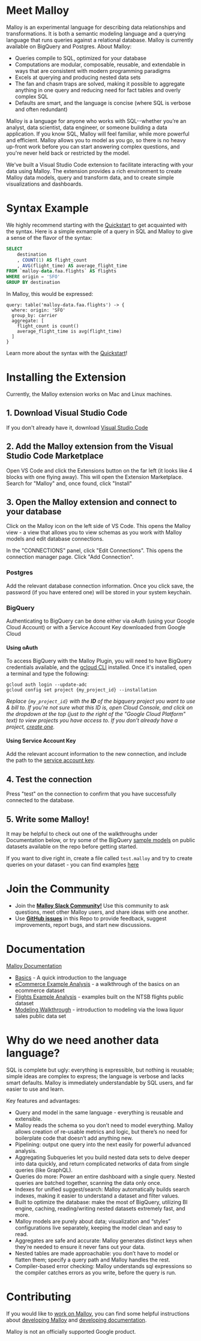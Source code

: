 # Meet Malloy

Malloy is an experimental language for describing data relationships and transformations. It is both a semantic modeling language and a querying language that runs queries against a relational database. Malloy is currently available on BigQuery and Postgres. About Malloy:

- Queries compile to SQL, optimized for your database
- Computations are modular, composable, reusable, and extendable in ways that are consistent with modern programming paradigms
- Excels at querying and producing nested data sets
- The fan and chasm traps are solved, making it possible to aggregate anything in one query and reducing need for fact tables and overly complex SQL
- Defaults are smart, and the language is concise (where SQL is verbose and often redundant)

Malloy is a language for anyone who works with SQL--whether you’re an analyst, data scientist, data engineer, or someone building a data application. If you know SQL, Malloy will feel familiar, while more powerful and efficient. Malloy allows you to model as you go, so there is no heavy up-front work before you can start answering complex questions, and you're never held back or restricted by the model.

We've built a Visual Studio Code extension to facilitate interacting with your data using Malloy. The extension provides a rich environment to create Malloy data models, query and transform data, and to create simple visualizations and dashboards.

# Syntax Example
We highly recommend starting with the [Quickstart](https://looker-open-source.github.io/malloy/documentation/language/basic.html) to get acquainted with the syntax. Here is a simple exmample of a query in SQL and Malloy to give a sense of the flavor of the syntax:

```sql
SELECT
    destination
    , COUNT(1) AS flight_count
    , AVG(flight_time) AS average_flight_time
FROM `malloy-data.faa.flights` AS flights
WHERE origin = 'SFO'
GROUP BY destination
```

In Malloy, this would be expressed:
```malloy
query: table('malloy-data.faa.flights') -> {
  where: origin: 'SFO'
  group_by: carrier
  aggregate: [
    flight_count is count()
    average_flight_time is avg(flight_time)
  ]
}
```

Learn more about the syntax with the [Quickstart](https://looker-open-source.github.io/malloy/documentation/language/basic.html)!



# Installing the Extension

Currently, the Malloy extension works on Mac and Linux machines.

## 1. Download Visual Studio Code

If you don't already have it, download [Visual Studio Code](https://code.visualstudio.com/)

## 2. Add the Malloy extension from the Visual Studio Code Marketplace

Open VS Code and click the Extensions button on the far left (it looks like 4 blocks with one flying away). This will open the Extension Marketplace. Search for "Malloy" and, once found, click "Install"

## 3. Open the Malloy extension and connect to your database

Click on the Malloy icon on the left side of VS Code. This opens the Malloy view - a view that allows you to view schemas as you work with Malloy models and edit database connections.

In the "CONNECTIONS" panel, click "Edit Connections". This opens the connection manager page. Click "Add Connection".

### Postgres

Add the relevant database connection information. Once you click save, the password (if you have entered one) will be stored in your system keychain.

### BigQuery

Authenticating to BigQuery can be done either via oAuth (using your Google Cloud Account) or with a Service Account Key downloaded from Google Cloud

#### **Using oAuth**

To access BigQuery with the Malloy Plugin, you will need to have BigQuery credentials available, and the [gcloud CLI](https://cloud.google.com/sdk/gcloud) installed. Once it's installed, open a terminal and type the following:

```
gcloud auth login --update-adc
gcloud config set project {my_project_id} --installation
```

_Replace `{my_project_id}` with the **ID** of the bigquery project you want to use & bill to. If you're not sure what this ID is, open Cloud Console, and click on the dropdown at the top (just to the right of the "Google Cloud Platform" text) to view projects you have access to. If you don't already have a project, [create one](https://cloud.google.com/resource-manager/docs/creating-managing-projects)._

#### **Using Service Account Key**

Add the relevant account information to the new connection, and include the path to the [service account key](https://cloud.google.com/iam/docs/creating-managing-service-account-keys).

## 4. Test the connection

Press "test" on the connection to confirm that you have successfully connected to the database.

## 5. Write some Malloy!

It may be helpful to check out one of the walkthroughs under Documentation below, or try some of the BigQuery [sample models](https://github.com/looker-open-source/malloy/tree/main/samples) on public datasets available on the repo before getting started.

If you want to dive right in, create a file called `test.malloy` and try to create queries on your dataset - you can find examples [here](https://looker-open-source.github.io/malloy/documentation/language/basic.html)

# Join the Community

- Join the [**Malloy Slack Community!**](https://join.slack.com/t/malloy-community/shared_invite/zt-upi18gic-W2saeFu~VfaVM1~HIerJ7w) Use this community to ask questions, meet other Malloy users, and share ideas with one another.
- Use [**GitHub issues**](https://github.com/looker-open-source/malloy/issues) in this Repo to provide feedback, suggest improvements, report bugs, and start new discussions.

# Documentation

[Malloy Documentation](https://looker-open-source.github.io/malloy/)

- [Basics](https://looker-open-source.github.io/malloy/documentation/language/basic.html) - A quick introduction to the language
- [eCommerce Example Analysis](https://looker-open-source.github.io/malloy/documentation/examples/ecommerce.html) - a walkthrough of the basics on an ecommerce dataset
- [Flights Example Analysis](https://looker-open-source.github.io/malloy/documentation/examples/faa.html) - examples built on the NTSB flights public dataset
- [Modeling Walkthrough](https://looker-open-source.github.io/malloy/documentation/examples/iowa/iowa.html) - introduction to modeling via the Iowa liquor sales public data set

# Why do we need another data language?

SQL is complete but ugly: everything is expressible, but nothing is reusable; simple ideas are complex to express; the language is verbose and lacks smart defaults. Malloy is immediately understandable by SQL users, and far easier to use and learn.

Key features and advantages:

- Query and model in the same language - everything is reusable and extensible.
- Malloy reads the schema so you don’t need to model everything. Malloy allows creation of re-usable metrics and logic, but there’s no need for boilerplate code that doesn’t add anything new.
- Pipelining: output one query into the next easily for powerful advanced analysis.
- Aggregating Subqueries let you build nested data sets to delve deeper into data quickly, and return complicated networks of data from single queries (like GraphQL).
- Queries do more: Power an entire dashboard with a single query. Nested queries are batched together, scanning the data only once.
- Indexes for unified suggest/search: Malloy automatically builds search indexes, making it easier to understand a dataset and filter values.
- Built to optimize the database: make the most of BigQuery, utilizing BI engine, caching, reading/writing nested datasets extremely fast, and more.
- Malloy models are purely about data; visualization and “styles” configurations live separately, keeping the model clean and easy to read.
- Aggregates are safe and accurate: Malloy generates distinct keys when they’re needed to ensure it never fans out your data.
- Nested tables are made approachable: you don’t have to model or flatten them; specify a query path and Malloy handles the rest.
- Compiler-based error checking: Malloy understands sql expressions so the compiler catches errors as you write, before the query is run.

# Contributing

If you would like to [work on Malloy](CONTRIBUTING.md), you can find some helpful instructions about [developing Malloy](developing.md) and [developing documentation](documentation.md).

Malloy is not an officially supported Google product.
